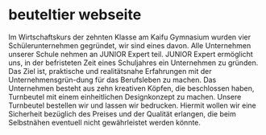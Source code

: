 # beuteltier webseite
Im Wirtschaftskurs der zehnten Klasse am Kaifu Gymnasium wurden vier Schülerunternehmen gegründet, wir sind eines davon. Alle Unternehmen unserer Schule nehmen an JUNIOR Expert teil. JUNIOR Expert ermöglicht uns, in der befristeten Zeit eines Schuljahres ein Unternehmen zu gründen. Das Ziel ist, praktische und realitätsnahe Erfahrungen mit der Unternehmensgrün-dung für das Berufsleben zu machen. Das Unternehmen besteht aus zehn kreativen Köpfen, die beschlossen haben, Turnbeutel mit einem einheitlichen Designkonzept zu machen. Unsere Turnbeutel bestellen wir und lassen wir bedrucken. Hiermit wollen wir eine Sicherheit bezüglich des Preises und der Qualität erlangen, die beim Selbstnähen eventuell nicht gewährleistet werden könnte.
